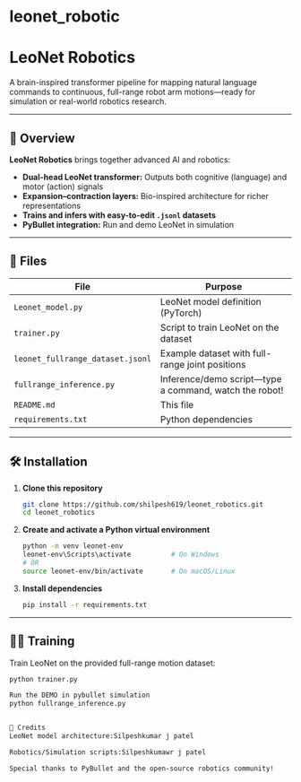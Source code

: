 # leonet_robotic

# LeoNet Robotics

A brain-inspired transformer pipeline for mapping natural language commands to continuous, full-range robot arm motions—ready for simulation or real-world robotics research.

---

## 🚀 Overview

**LeoNet Robotics** brings together advanced AI and robotics:
- **Dual-head LeoNet transformer:** Outputs both cognitive (language) and motor (action) signals
- **Expansion–contraction layers:** Bio-inspired architecture for richer representations
- **Trains and infers with easy-to-edit `.jsonl` datasets**
- **PyBullet integration:** Run and demo LeoNet in simulation

---

## 📂 Files

| File                           | Purpose                                                  |
|--------------------------------|----------------------------------------------------------|
| `Leonet_model.py`              | LeoNet model definition (PyTorch)                        |
| `trainer.py`                   | Script to train LeoNet on the dataset                    |
| `leonet_fullrange_dataset.jsonl`| Example dataset with full-range joint positions          |
| `fullrange_inference.py`       | Inference/demo script—type a command, watch the robot!   |
| `README.md`                    | This file                        |
| `requirements.txt`             | Python dependencies                                      |

---

## 🛠️ Installation

1. **Clone this repository**
    ```bash
    git clone https://github.com/shilpesh619/leonet_robotics.git
    cd leonet_robotics
    ```

2. **Create and activate a Python virtual environment**
    ```bash
    python -m venv leonet-env
    leonet-env\Scripts\activate          # On Windows
    # OR
    source leonet-env/bin/activate       # On macOS/Linux
    ```

3. **Install dependencies**
    ```bash
    pip install -r requirements.txt
    ```

---

## 🏋️‍♂️ Training

Train LeoNet on the provided full-range motion dataset:

```bash
python trainer.py

Run the DEMO in pybullet simulation
python fullrange_inference.py


👏 Credits
LeoNet model architecture:Silpeshkumar j patel

Robotics/Simulation scripts:Silpeshkumawr j patel

Special thanks to PyBullet and the open-source robotics community!
